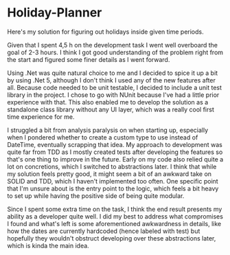 # Holiday-Planner

Here's my solution for figuring out holidays inside given time periods.

Given that I spent 4,5 h on the development task I went well overboard the goal of 2-3 hours.
I think I got good understanding of the problem right from the start and figured some finer details as I went forward.

Using .Net was quite natural choice to me and I decided to spice it up a bit by using .Net 5, although I don't think I used any of the new features after all.
Because code needed to be unit testable, I decided to include a unit test library in the project. I chose to go with NUnit because I've had a little prior experience with that.
This also enabled me to develop the solution as a standalone class library without any UI layer, which was a really cool first time experience for me.

I struggled a bit from analysis paralysis on when starting up, especially when I pondered whether to create a custom type to use instead of DateTime, eventually scrapping that idea.
My approach to development was quite far from TDD as I mostly created tests after developing the features so that's one thing to improve in the future.
Early on my code also relied quite a lot on concretions, which I switched to abstractions later.
I think that while my solution feels pretty good, it might seem a bit of an awkward take on SOLID and TDD, which I haven't implemented too often.
One specific point that I'm unsure about is the entry point to the logic, which feels a bit heavy to set up while having the positive side of being quite modular.

Since I spent some extra time on the task, I think the end result presents my ability as a developer quite well. I did my best to address what compromises I found and what's left is some aforementioned awkwardness in details, like how the dates are currently hardcoded (hence labeled with test) but hopefully they wouldn't obstruct developing over these abstractions later, which is kinda the main idea.
